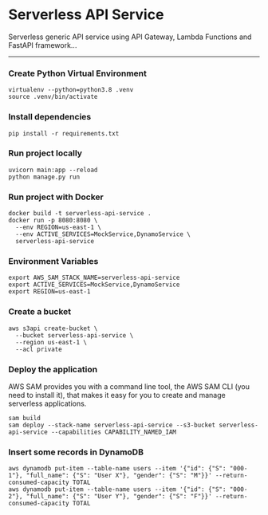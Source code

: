 # Serverless API Service
Serverless generic API service using API Gateway, Lambda Functions and FastAPI framework...
___________________________________________________________________


### Create Python Virtual Environment
```batch
virtualenv --python=python3.8 .venv
source .venv/bin/activate
```

### Install dependencies
```batch
pip install -r requirements.txt
```

### Run project locally
```batch
uvicorn main:app --reload
python manage.py run
```

### Run project with Docker
```batch
docker build -t serverless-api-service .
docker run -p 8080:8080 \
  --env REGION=us-east-1 \
  --env ACTIVE_SERVICES=MockService,DynamoService \
  serverless-api-service
```

### Environment Variables
```batch
export AWS_SAM_STACK_NAME=serverless-api-service
export ACTIVE_SERVICES=MockService,DynamoService
export REGION=us-east-1
```

### Create a bucket
```
aws s3api create-bucket \
  --bucket serverless-api-service \
  --region us-east-1 \
  --acl private
```

### Deploy the application
AWS SAM provides you with a command line tool, the AWS SAM CLI (you need 
to install it), that makes it easy for you to create and manage 
serverless applications.
```batch
sam build
sam deploy --stack-name serverless-api-service --s3-bucket serverless-api-service --capabilities CAPABILITY_NAMED_IAM
```

### Insert some records in DynamoDB
```batch
aws dynamodb put-item --table-name users --item '{"id": {"S": "000-1"}, "full_name": {"S": "User X"}, "gender": {"S": "M"}}' --return-consumed-capacity TOTAL
aws dynamodb put-item --table-name users --item '{"id": {"S": "000-2"}, "full_name": {"S": "User Y"}, "gender": {"S": "F"}}' --return-consumed-capacity TOTAL
```
